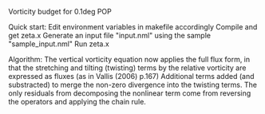Vorticity budget for 0.1deg POP

Quick start:
Edit environment variables in makefile accordingly
Compile and get zeta.x
Generate an input file "input.nml" using the sample "sample_input.nml"
Run zeta.x

Algorithm:
The vertical vorticity equation now applies the full flux form, in that the stretching and tilting (twisting) terms by the relative vorticity are expressed as fluxes (as in Vallis (2006) p.167)
Additional terms added (and substracted) to merge the non-zero divergence into the twisting terms.
The only residuals from decomposing the nonlinear term come from reversing the operators and applying the chain rule.
